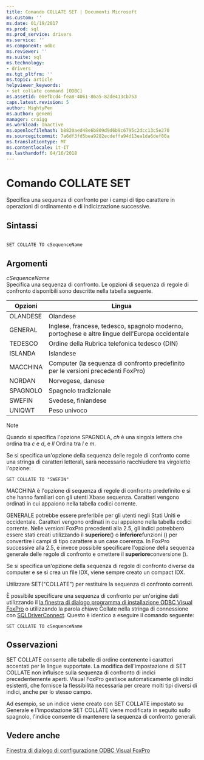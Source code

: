 ```yaml
---
title: Comando COLLATE SET | Documenti Microsoft
ms.custom: ''
ms.date: 01/19/2017
ms.prod: sql
ms.prod_service: drivers
ms.service: ''
ms.component: odbc
ms.reviewer: ''
ms.suite: sql
ms.technology:
- drivers
ms.tgt_pltfrm: ''
ms.topic: article
helpviewer_keywords:
- set collate command [ODBC]
ms.assetid: 00efbcd4-fea8-4061-86a5-82de413cb753
caps.latest.revision: 5
author: MightyPen
ms.author: genemi
manager: craigg
ms.workload: Inactive
ms.openlocfilehash: b8820aed48e6b809d9d6b9c6795c2dcc13c5e270
ms.sourcegitcommit: 7a6df3fd5bea9282ecdeffa94d13ea1da6def80a
ms.translationtype: MT
ms.contentlocale: it-IT
ms.lasthandoff: 04/16/2018
---
```

# <a name="set-collate-command"></a>Comando COLLATE SET
Specifica una sequenza di confronto per i campi di tipo carattere in operazioni di ordinamento e di indicizzazione successive.  
  
## <a name="syntax"></a>Sintassi  
  
```  
  
SET COLLATE TO cSequenceName  
```  
  
## <a name="arguments"></a>Argomenti  
 *cSequenceName*  
 Specifica una sequenza di confronto. Le opzioni di sequenza di regole di confronto disponibili sono descritte nella tabella seguente.  
  
|Opzioni|Lingua|  
|-------------|--------------|  
|OLANDESE|Olandese|  
|GENERAL|Inglese, francese, tedesco, spagnolo moderno, portoghese e altre lingue dell'Europa occidentale|  
|TEDESCO|Ordine della Rubrica telefonica tedesco (DIN)|  
|ISLANDA|Islandese|  
|MACCHINA|Computer (la sequenza di confronto predefinito per le versioni precedenti FoxPro)|  
|NORDAN|Norvegese, danese|  
|SPAGNOLO|Spagnolo tradizionale|  
|SWEFIN|Svedese, finlandese|  
|UNIQWT|Peso univoco|  
  
> [!NOTE]  
>  Quando si specifica l'opzione SPAGNOLA, *ch* è una singola lettera che ordina tra *c* e *d*, e *ll* Ordina tra  *l* e *m*.  
  
 Se si specifica un'opzione della sequenza delle regole di confronto come una stringa di caratteri letterali, sarà necessario racchiudere tra virgolette l'opzione:  
  
```  
SET COLLATE TO "SWEFIN"  
```  
  
 MACCHINA è l'opzione di sequenza di regole di confronto predefinito e si che hanno familiari con gli utenti Xbase sequenza. Caratteri vengono ordinati in cui appaiono nella tabella codici corrente.  
  
 GENERALE potrebbe essere preferibile per gli utenti negli Stati Uniti e occidentale. Caratteri vengono ordinati in cui appaiono nella tabella codici corrente. Nelle versioni FoxPro precedenti alla 2.5, gli indici potrebbero essere stati creati utilizzando il **superiore**() o **inferiore**funzioni () per convertire i campi di tipo carattere a un case coerenza. In FoxPro successive alla 2.5, è invece possibile specificare l'opzione della sequenza generale delle regole di confronto e omettere il **superiore**conversione ().  
  
 Se si specifica un'opzione della sequenza di regole di confronto diverse da computer e se si crea un file IDX, viene sempre creato un compact IDX.  
  
 Utilizzare SET("COLLATE") per restituire la sequenza di confronto correnti.  
  
 È possibile specificare una sequenza di confronto per un'origine dati utilizzando il [la finestra di dialogo programma di installazione ODBC Visual FoxPro](../../odbc/microsoft/odbc-visual-foxpro-setup-dialog-box.md) o utilizzando la parola chiave Collate nella stringa di connessione con [SQLDriverConnect](../../odbc/microsoft/sqldriverconnect-visual-foxpro-odbc-driver.md). Questo è identico a eseguire il comando seguente:  
  
```  
SET COLLATE TO cSequenceName  
```  
  
## <a name="remarks"></a>Osservazioni  
 SET COLLATE consente alle tabelle di ordine contenente i caratteri accentati per le lingue supportate. La modifica dell'impostazione di SET COLLATE non influisce sulla sequenza di confronto di indici precedentemente aperti. Visual FoxPro gestisce automaticamente gli indici esistenti, che fornisce la flessibilità necessaria per creare molti tipi diversi di indici, anche per lo stesso campo.  
  
 Ad esempio, se un indice viene creato con SET COLLATE impostato su Generale e l'impostazione SET COLLATE viene modificata in seguito sullo spagnolo, l'indice consente di mantenere la sequenza di confronto generali.  
  
## <a name="see-also"></a>Vedere anche  
 [Finestra di dialogo di configurazione ODBC Visual FoxPro](../../odbc/microsoft/odbc-visual-foxpro-setup-dialog-box.md)
